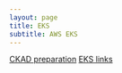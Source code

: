 ```yaml
---
layout: page
title: EKS
subtitle: AWS EKS
---
```

 [CKAD preparation](https://yanivpaz.com/2020-04-13-ckad/)
[EKS links](https://github.com/yanivpaz/awesome-eks/blob/master/README.md)
